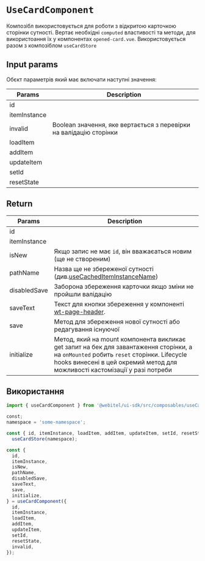 # `UseCardComponent`

Композібл використовується для роботи з відкритою карточкою сторінки сутності. Вертає необхідні `computed` властивості
та
методи, для використоання їх у компонентах `opened-card.vue`.
Використовується разом з композіблом `useCardStore`

## Input params

Обєкт параметрів який має включати наступні значення:

| Params       | Description                                                        |
| ------------ | ------------------------------------------------------------------ |
| id           |                                                                    |
| itemInstance |                                                                    |
| invalid      | Boolean значення, яке вертається з перевірки на валідацію сторінки |
| loadItem     |                                                                    |
| addItem      |                                                                    |
| updateItem   |                                                                    |
| setId        |                                                                    |
| resetState   |                                                                    |

## Return

| Params       | Description                                                                                                                                                                                                            |
| ------------ | ---------------------------------------------------------------------------------------------------------------------------------------------------------------------------------------------------------------------- |
| id           |                                                                                                                                                                                                                        |
| itemInstance |                                                                                                                                                                                                                        |
| isNew        | Якщо запис не має `id`, він вважаєаться новим (ще не створеним)                                                                                                                                                        |
| pathName     | Назва ще не збереженої сутності (див.[useCachedItemInstanceName](../use-cached-item-instance-name/Readme.md))                                                                                                          |
| disabledSave | Заборона збереження карточки якщо зміни не пройшли валідацію                                                                                                                                                           |
| saveText     | Текст для кнопки збереження у компоненті [wt-page-header](../../components/wt-page-header/Readme.md).                                                                                                                  |
| save         | Метод для збереження нової сутності або редагування існуючої                                                                                                                                                           |
| initialize   | Метод, який на mount компонента викликає get запит на бек для завантаження сторінки, а на `onMounted` робить `reset` сторінки. Lifecycle hooks винесені в цей окремий метод для можливості кастомізації у разі потреби |

## Використання

```js
import { useCardComponent } from '@webitel/ui-sdk/src/composables/useCard/useCardComponent.js';

сonst;
namespace = 'some-namespace';

const { id, itemInstance, loadItem, addItem, updateItem, setId, resetState } =
  useCardStore(namespace);

const {
  id,
  itemInstance,
  isNew,
  pathName,
  disabledSave,
  saveText,
  save,
  initialize,
} = useCardComponent({
  id,
  itemInstance,
  loadItem,
  addItem,
  updateItem,
  setId,
  resetState,
  invalid,
});
```
